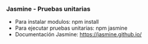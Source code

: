 ### Jasmine - Pruebas unitarias

- Para instalar modulos: npm install
- Para ejecutar pruebas unitarias: npm jasmine
- Documentación Jasmine: https://jasmine.github.io/